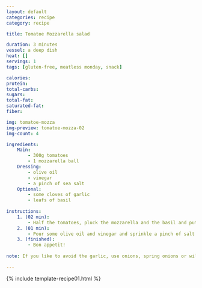 ```yaml
---
layout: default
categories: recipe
category: recipe

title: Tomatoe Mozzarella salad

duration: 3 minutes
vessel: a deep dish
heat: []
servings: 1
tags: [gluten-free, meatless monday, snack]

calories: 
protein: 
total-carbs: 
sugars: 
total-fat:
saturated-fat: 
fiber: 

img: tomatoe-mozza
img-preview: tomatoe-mozza-02
img-count: 4

ingredients:
    Main:
        - 300g tomatoes
        - 1 mozzarella ball
    Dressing:
        - olive oil
        - vinegar
        - a pinch of sea salt
    Optional:
        - some cloves of garlic
        - leafs of basil
        
instructions:
    1. (02 min): 
        - Half the tomatoes, pluck the mozzarella and the basil and put the ingredients into a bowl or a deep dish.
    2. (01 min): 
        - Pour some olive oil and vinegar and sprinkle a pinch of salt over it.
    3. (finished): 
        - Bon appetit!
  
note: If you like to avoid the garlic, use onions, spring onions or wild garlic instead. 

---
```

<!--more-->

{% include template-recipe01.html %}

